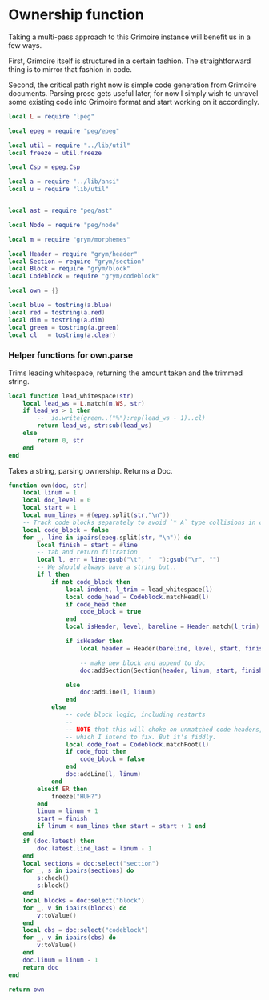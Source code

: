 # Ownership function
  Taking a multi-pass approach to this Grimoire instance will benefit us 
in a few ways. 

First, Grimoire itself is structured in a certain fashion. The 
straightforward thing is to mirror that fashion in code.

Second, the critical path right now is simple code generation from 
Grimoire documents. Parsing prose gets useful later, for now I simply
wish to unravel some existing code into Grimoire format and start working
on it accordingly. 

```lua
local L = require "lpeg"

local epeg = require "peg/epeg"

local util = require "../lib/util"
local freeze = util.freeze

local Csp = epeg.Csp

local a = require "../lib/ansi"
local u = require "lib/util"


local ast = require "peg/ast"

local Node = require "peg/node"

local m = require "grym/morphemes"

local Header = require "grym/header"
local Section = require "grym/section"
local Block = require "grym/block"
local Codeblock = require "grym/codeblock"

local own = {}

local blue = tostring(a.blue)
local red = tostring(a.red)
local dim = tostring(a.dim)
local green = tostring(a.green)
local cl   = tostring(a.clear)
```
### Helper functions for own.parse
  Trims leading whitespace, returning the amount taken and
the trimmed string.
 

```lua
local function lead_whitespace(str)
    local lead_ws = L.match(m.WS, str)
    if lead_ws > 1 then
        --  io.write(green..("%"):rep(lead_ws - 1)..cl)
        return lead_ws, str:sub(lead_ws)
    else
        return 0, str
    end
end
```
 Takes a string, parsing ownership.
 Returns a Doc.


```lua
function own(doc, str)
    local linum = 1
    local doc_level = 0
    local start = 1
    local num_lines = #(epeg.split(str,"\n"))
    -- Track code blocks separately to avoid `* A` type collisions in code
    local code_block = false
    for _, line in ipairs(epeg.split(str, "\n")) do
        local finish = start + #line
        -- tab and return filtration
        local l, err = line:gsub("\t", "  "):gsub("\r", "") 
        -- We should always have a string but..
        if l then
            if not code_block then
                local indent, l_trim = lead_whitespace(l)
                local code_head = Codeblock.matchHead(l)
                if code_head then 
                    code_block = true 
                end
                local isHeader, level, bareline = Header.match(l_trim) 

                if isHeader then              
                    local header = Header(bareline, level, start, finish, doc)

                    -- make new block and append to doc
                    doc:addSection(Section(header, linum, start, finish, doc.str), linum)

                else 
                    doc:addLine(l, linum)
                end
            else 
                -- code block logic, including restarts
                --
                -- NOTE that this will choke on unmatched code headers,
                -- which I intend to fix. But it's fiddly.
                local code_foot = Codeblock.matchFoot(l)
                if code_foot then 
                    code_block = false
                end
                doc:addLine(l, linum)
            end
        elseif ER then
            freeze("HUH?")
        end
        linum = linum + 1
        start = finish
        if linum < num_lines then start = start + 1 end
    end
    if (doc.latest) then
        doc.latest.line_last = linum - 1
    end
    local sections = doc:select("section")
    for _, s in ipairs(sections) do
        s:check()
        s:block()
    end
    local blocks = doc:select("block")
    for _, v in ipairs(blocks) do
        v:toValue()
    end
    local cbs = doc:select("codeblock")
    for _, v in ipairs(cbs) do
        v:toValue()
    end
    doc.linum = linum - 1
    return doc
end

return own
```
